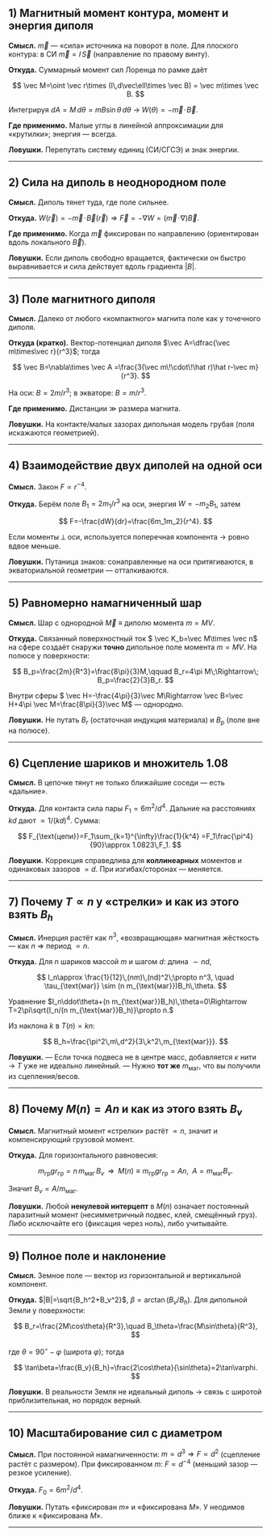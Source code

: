 ## 1) Магнитный момент контура, момент и энергия диполя

**Смысл.** $\vec m$ — «сила» источника на поворот в поле. Для плоского контура: в СИ $\vec m=I\,\vec S$ (направление по правому винту).

**Откуда.** Суммарный момент сил Лоренца по рамке даёт

$$
\vec M=\oint \vec r\times (I\,d\vec\ell\times \vec B)
= \vec m\times \vec B.
$$

Интегрируя $dA=M\,d\theta=mB\sin\theta\,d\theta$ → $W(\theta)=-\vec m\!\cdot\!\vec B$.

**Где применимо.** Малые углы в линейной аппроксимации для «крутилки»; энергия — всегда.

**Ловушки.** Перепутать систему единиц (СИ/СГСЭ) и знак энергии.

---

## 2) Сила на диполь в неоднородном поле

**Смысл.** Диполь тянет туда, где поле сильнее.

**Откуда.** $W(\vec r)=-\vec m\!\cdot\!\vec B(\vec r)\Rightarrow \vec F=-\nabla W=(\vec m\!\cdot\!\nabla)\vec B$.

**Где применимо.** Когда $\vec m$ фиксирован по направлению (ориентирован вдоль локального $\vec B$).

**Ловушки.** Если диполь свободно вращается, фактически он быстро выравнивается и сила действует вдоль градиента $|B|$.

---

## 3) Поле магнитного диполя

**Смысл.** Далеко от любого «компактного» магнита поле как у точечного диполя.

**Откуда (кратко).** Вектор-потенциал диполя $\vec A=\dfrac{\vec m\times\vec r}{r^3}$; тогда

$$
\vec B=\nabla\times \vec A
=\frac{3(\vec m\!\cdot\!\hat r)\hat r-\vec m}{r^3}.
$$

На оси: $B=2m/r^3$; в экваторе: $B=m/r^3$.

**Где применимо.** Дистанции $\gg$ размера магнита.

**Ловушки.** На контакте/малых зазорах дипольная модель грубая (поля искажаются геометрией).

---

## 4) Взаимодействие двух диполей на одной оси

**Смысл.** Закон $F\propto r^{-4}$.

**Откуда.** Берём поле $B_1=2m_1/r^3$ на оси, энергия $W=-m_2B_1$, затем

$$
F=-\frac{dW}{dr}=\frac{6m_1m_2}{r^4}.
$$

Если моменты ⟂ оси, используется поперечная компонента → ровно вдвое меньше.

**Ловушки.** Путаница знаков: сонаправленные на оси притягиваются, в экваториальной геометрии — отталкиваются.

---

## 5) Равномерно намагниченный шар

**Смысл.** Шар с однородной $\vec M$ ≡ диполю момента $m=MV$.

**Откуда.** Связанный поверхностный ток $ \vec K_b=\vec M\times \vec n$ на сфере создаёт снаружи **точно** дипольное поле момента $m=MV$.
На полюсе у поверхности:

$$
B_p=\frac{2m}{R^3}=\frac{8\pi}{3}M,\qquad
B_r=4\pi M\;\Rightarrow\; B_p=\frac{2}{3}B_r.
$$

Внутри сферы $ \vec H=-\frac{4\pi}{3}\vec M\Rightarrow \vec B=\vec H+4\pi \vec M=\frac{8\pi}{3}\vec M$ — однородно.

**Ловушки.** Не путать $B_r$ (остаточная индукция материала) и $B_p$ (поле вне на полюсе).

---

## 6) Сцепление шариков и множитель $1.08$

**Смысл.** В цепочке тянут не только ближайшие соседи — есть «дальние».

**Откуда.** Для контакта сила пары $F_1=6m^2/d^4$. Дальние на расстояниях $k d$ дают $\propto 1/(k d)^4$. Сумма:

$$
F_{\text{цепи}}=F_1\sum_{k=1}^{\infty}\frac{1}{k^4}
=F_1\frac{\pi^4}{90}\approx 1.0823\,F_1.
$$

**Ловушки.** Коррекция справедлива для **коллинеарных** моментов и одинаковых зазоров $=d$. При изгибах/сторонах — меняется.

---

## 7) Почему $T\propto n$ у «стрелки» и как из этого взять $B_h$

**Смысл.** Инерция растёт как $n^3$, «возвращающая» магнитная жёсткость — как $n$ ⇒ период $\propto n$.

**Откуда.** Для $n$ шариков массой $m$ и шагом $d$: длина $\sim nd$,

$$
I_n\approx \frac{1}{12}\,(nm)\,(nd)^2\;\propto n^3, \quad
\tau_{\text{маг}} \sim (n m_{\text{маг}})B_h\,\theta.
$$

Уравнение $I_n\ddot\theta+(n m_{\text{маг}}B_h)\,\theta=0\Rightarrow
T=2\pi\sqrt{I_n/(n m_{\text{маг}}B_h)}\propto n.$

Из наклона $k$ в $T(n)=k n$:

$$
B_h=\frac{\pi^2\,m\,d^2}{3\,k^2\,m_{\text{маг}}}.
$$

**Ловушки.**
— Если точка подвеса не в центре масс, добавляется $\kappa$ нити → $T$ уже не идеально линейный.
— Нужно **тот же** $m_{\text{маг}}$, что вы получили из сцепления/весов.

---

## 8) Почему $M(n)=A n$ и как из этого взять $B_v$

**Смысл.** Магнитный момент «стрелки» растёт $\propto n$, значит и компенсирующий грузовой момент.

**Откуда.** Для горизонтального равновесия:

$$
m_{\text{гр}} g r_{\text{гр}} = n\,m_{\text{маг}}\,B_v \;\;\Rightarrow\;\;
M(n)\equiv m_{\text{гр}} g r_{\text{гр}} = A n,\;\; A=m_{\text{маг}}B_v.
$$

Значит $B_v=A/m_{\text{маг}}$.

**Ловушки.** Любой **ненулевой интерцепт** в $M(n)$ означает постоянный паразитный момент (несимметричный подвес, клей, смещённый груз). Либо исключайте его (фиксация через ноль), либо учитывайте.

---

## 9) Полное поле и наклонение

**Смысл.** Земное поле — вектор из горизонтальной и вертикальной компонент.

**Откуда.** $|B|=\sqrt{B_h^2+B_v^2}$, $\beta=\arctan(B_v/B_h)$.
Для дипольной Земли у поверхности:

$$
B_r=\frac{2M\cos\theta}{R^3},\quad B_\theta=\frac{M\sin\theta}{R^3},
$$

где $\theta=90^\circ-\varphi$ (широта $\varphi$); тогда

$$
\tan\beta=\frac{B_v}{B_h}=\frac{2\cos\theta}{\sin\theta}=2\tan\varphi.
$$

**Ловушки.** В реальности Земля не идеальный диполь → связь с широтой приблизительная, но порядок верный.

---

## 10) Масштабирование сил с диаметром

**Смысл.** При постоянной намагниченности: $m\propto d^3\Rightarrow F\propto d^2$ (сцепление растёт с размером).
При фиксированном $m$: $F\propto d^{-4}$ (меньший зазор — резкое усиление).

**Откуда.** $F_0=6m^2/d^4$.

**Ловушки.** Путать «фиксирован $m$» и «фиксирована $M$». У неодимов ближе к «фиксирована $M$».

---